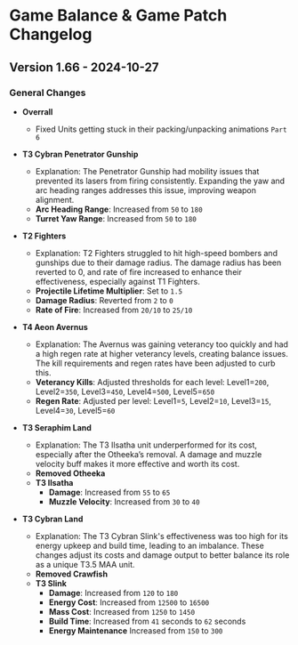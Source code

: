 # Game Balance & Game Patch Changelog

## Version 1.66 - 2024-10-27
### General Changes
- **Overrall**
  - Fixed Units getting stuck in their packing/unpacking animations `Part 6`

- **T3 Cybran Penetrator Gunship**
    - Explanation: The Penetrator Gunship had mobility issues that prevented its lasers from firing consistently. Expanding the yaw and arc heading ranges addresses this issue, improving weapon alignment.
  - **Arc Heading Range**: Increased from `50` to `180`
  - **Turret Yaw Range**: Increased from `50` to `180`

- **T2 Fighters**
    - Explanation: T2 Fighters struggled to hit high-speed bombers and gunships due to their damage radius. The damage radius has been reverted to 0, and rate of fire increased to enhance their effectiveness, especially against T1 Fighters.
  - **Projectile Lifetime Multiplier**: Set to `1.5`
  - **Damage Radius**: Reverted from `2` to `0`
  - **Rate of Fire**: Increased from `20/10` to `25/10`

- **T4 Aeon Avernus**
    - Explanation: The Avernus was gaining veterancy too quickly and had a high regen rate at higher veterancy levels, creating balance issues. The kill requirements and regen rates have been adjusted to curb this.
  - **Veterancy Kills**: Adjusted thresholds for each level: Level1=`200`, Level2=`350`, Level3=`450`, Level4=`500`, Level5=`650`
  - **Regen Rate**: Adjusted per level: Level1=`5`, Level2=`10`, Level3=`15`, Level4=`30`, Level5=`60`

- **T3 Seraphim Land**
    - Explanation: The T3 Ilsatha unit underperformed for its cost, especially after the Otheeka’s removal. A damage and muzzle velocity buff makes it more effective and worth its cost.
  - **Removed Otheeka**
  - **T3 Ilsatha**
    - **Damage**: Increased from `55` to `65`
    - **Muzzle Velocity**: Increased from `30` to `40`

- **T3 Cybran Land**
    - Explanation: The T3 Cybran Slink's effectiveness was too high for its energy upkeep and build time, leading to an imbalance. These changes adjust its costs and damage output to better balance its role as a unique T3.5 MAA unit.
  - **Removed Crawfish**
  - **T3 Slink**
    - **Damage**: Increased from `120` to `180`
    - **Energy Cost**: Increased from `12500` to `16500`
    - **Mass Cost**: Increased from `1250` to `1450`
    - **Build Time**: Increased from `41` seconds to `62` seconds
    - **Energy Maintenance** Increased from `150` to `300`
